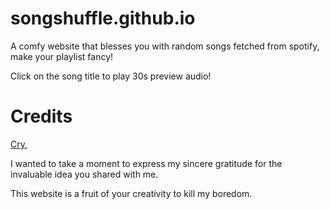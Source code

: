 # songshuffle.github.io


A comfy website that blesses you with random songs fetched from spotify, make your playlist fancy!

Click on the song title to play 30s preview audio!

# Credits

 [Cry](https://github.com/ilovecry),

I wanted to take a moment to express my sincere gratitude for the invaluable idea you shared with me.

This website is a fruit of your creativity to kill my boredom.




